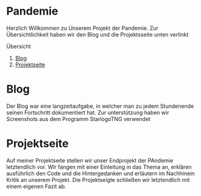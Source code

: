 # Pandemie

Herzlich Willkommen zu Unserem Projekt der Pandemie. Zur Übersichtlichkeit haben wir den Blog und die Projektsseite unten verlinkt


Übersicht
1. [Blog](https://github.com/Sarius1/Informatik-Projekt_Arvid_Elias/blob/main/Blog.md)
2. [Projektseite](https://github.com/Sarius1/Informatik-Projekt_Arvid_Elias/blob/main/Projektseite.md)

# Blog
Der Blog war eine langzeitaufgabe, in welcher man zu jedem Stundenende seinen Fortschritt dokumentiert hat. Zur unterstützung haben wir Screenshots aus dem Programm StarlogoTNG verwendet
# Projektseite
Auf meiner Projektseite stellen wir unser Endprojekt der PAndemie letztendlich vor. WIr fangen mit einer Einleitung in das Thema an, erklären ausführlich den Code und die Hintergedanken und erläutern im Nachhinein Kritik an unserem Projekt. Die Projektseigte schließen wir letztendlich mit einem eigenen Fazit ab.
